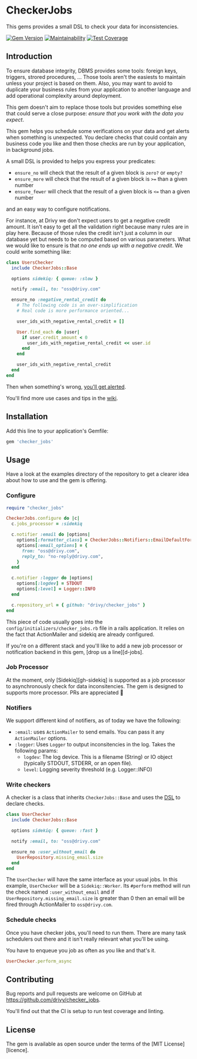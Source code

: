 # CheckerJobs

This gems provides a small DSL to check your data for inconsistencies.

[![Gem Version](https://badge.fury.io/rb/checker_jobs.svg)](https://badge.fury.io/rb/checker_jobs)
[![Maintainability](https://api.codeclimate.com/v1/badges/7972bd0e4dc65329f5c6/maintainability)](https://codeclimate.com/github/drivy/checker_jobs/maintainability)
[![Test Coverage](https://api.codeclimate.com/v1/badges/7972bd0e4dc65329f5c6/test_coverage)](https://codeclimate.com/github/drivy/checker_jobs/test_coverage)

## Introduction

To ensure database integrity, DBMS provides some tools: foreign keys, triggers,
strored procedures, ... Those tools aren't the easiests to maintain unless your
project is based on them. Also, you may want to avoid to duplicate your business
rules from your application to another language and add operational complexity
around deployment.

This gem doesn't aim to replace those tools but provides something else that
could serve a close purpose: _ensure that you work with the data you expect_.

This gem helps you schedule some verifications on your data and get alerts when
something is unexpected. You declare checks that could contain any business code
you like and then those checks are run by your application, in background jobs.

A small DSL is provided to helps you express your predicates:

- `ensure_no` will check that the result of a given block is `zero?` or `empty?`
- `ensure_more` will check that the result of a given block is `>=` than a given number
- `ensure_fewer` will check that the result of a given block is `<=` than a given number

and an easy way to configure notifications.

For instance, at Drivy we don't expect users to get a negative credit amount. It
isn't easy to get all the validation right because many rules are in play here.
Because of those rules the credit isn't just a column in our database yet but
needs to be computed based on various parameters. What we would like to ensure is
that _no one ends up with a negative credit_. We could write something like:

``` ruby
class UsersChecker
  include CheckerJobs::Base

  options sidekiq: { queue: :slow }

  notify :email, to: "oss@drivy.com"

  ensure_no :negative_rental_credit do
    # The following code is an over-simplification
    # Real code is more performance oriented...

    user_ids_with_negative_rental_credit = []

    User.find_each do |user|
      if user.credit_amount < 0
        user_ids_with_negative_rental_credit << user.id
      end
    end

    user_ids_with_negative_rental_credit
  end
end
```

Then when something's wrong, [you'll get alerted](https://cl.ly/3l2b3T3n0o2a).

You'll find more use cases and tips in the [wiki](https://github.com/drivy/checker_jobs/wiki).

## Installation

Add this line to your application's Gemfile:

```ruby
gem 'checker_jobs'
```

## Usage

Have a look at the examples directory of the repository to get a clearer idea about how to use and the gem is offering.

### Configure

``` ruby
require "checker_jobs"

CheckerJobs.configure do |c|
  c.jobs_processor = :sidekiq

  c.notifier :email do |options|
    options[:formatter_class] = CheckerJobs::Notifiers::EmailDefaultFormatter
    options[:email_options] = {
      from: "oss@drivy.com",
      reply_to: "no-reply@drivy.com",
    }
  end

  c.notifier :logger do |options|
    options[:logdev] = STDOUT
    options[:level] = Logger::INFO
  end

  c.repository_url = { github: "drivy/checker_jobs" }
end

```

This piece of code usually goes into the `config/initializers/checker_jobs.rb`
file in a rails application. It relies on the fact that ActionMailer and sidekiq
are already configured.

If you're on a different stack and you'll like to add a new job processor or
notification backend in this gem, [drop us a line][d-jobs].

### Job Processor

At the moment, only [Sidekiq][gh-sidekiq] is supported as a job processor to asynchronously check for data inconsitencies.
The gem is designed to supports more processor.
PRs are appreciated 🙏

### Notifiers

We support different kind of notifiers, as of today we have the following:

- `:email`: uses `ActionMailer` to send emails. You can pass it any `ActionMailer` options.
- `:logger`: Uses `Logger` to output inconsitencies in the log. Takes the following params:
  - `logdev`: The log device. This is a filename (String) or IO object (typically STDOUT, STDERR, or an open file).
  - `level`: Logging severity threshold (e.g. Logger::INFO)

### Write checkers

A checker is a class that inherits `CheckerJobs::Base` and uses the
[DSL](wiki/DSL) to declare checks.

``` ruby
class UserChecker
  include CheckerJobs::Base

  options sidekiq: { queue: :fast }

  notify :email, to: "oss@drivy.com"

  ensure_no :user_without_email do
    UserRepository.missing_email.size
  end
end
```

The `UserChecker` will have the same interface as your usual jobs. In this
example, `UserChecker` will be a `Sidekiq::Worker`. Its `#perform` method will
run the check named `:user_without_email` and if
`UserRepository.missing_email.size` is greater than 0 then an email will be
fired through ActionMailer to `oss@drivy.com`.

### Schedule checks

Once you have checker jobs, you'll need to run them. There are many task
schedulers out there and it isn't really relevant what you'll be using.

You have to enqueue you job as often as you like and that's it.

``` ruby
UserChecker.perform_async
```

## Contributing

Bug reports and pull requests are welcome on GitHub at https://github.com/drivy/checker_jobs.

You'll find out that the CI is setup to run test coverage and linting.

## License

The gem is available as open source under the terms of the [MIT License][licence].
